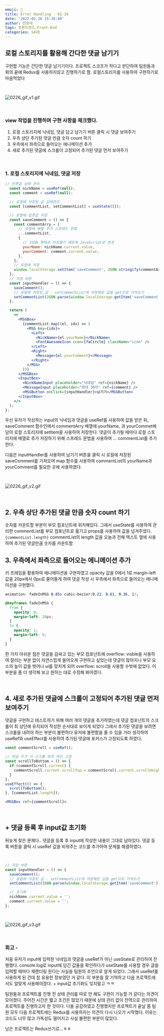 ```yaml
---
emoji: 🍣
title: Error Handling - 02-26
date: '2022-02-26 15:30:00'
author: 전용태
tags: 프론트엔드,Front-End
categories: SAVE
---
```


## 로컬 스토리지를 활용해 간다한 댓글 남기기

구현할 기능은 간단한 댓글 남기기이다. 프로젝트 스코프가 작다고 판단하여 팀원들과 회의 끝에 Redux를 사용하지않고 진행하기로 함. 로컬스토리지를 사용하여 구현하기로 마음먹었다

<br />

![0226_gif_v1.gif](0226_gif_v1.gif)

<br />

### view 작업을 진행하며 구현 사항을 체크했다.

1. 로컬 스토리지에 닉네임, 댓글 담고 남기기 버튼 클릭 시 댓글 보여주기
2. 우측 상단 추가된 댓글 만큼 숫자 count 하기
3. 우측에서 좌측으로 들어오는 에니메이션 추가
4. 새로 추가된 댓글에 스크롤이 고정되어 추가된 댓글 먼저 보여주기

<br />

### 1. 로컬 스토리지에 닉네임, 댓글 저장

```jsx
// 인풋값 상태 관리
  const nickName = useRef(null);
  const comment = useRef(null);

  // 로컬에 저장된 값 상태관리
  const [commentList, setCommentList] = useState([]);

  // 로컬에 입풋값 저장
  const saveComment = () => {
    const commentArry = [
      // 로컬에 배열 추가 스프레드 문법
      ...commentList,
      {
        // JSON 형태로 저장했기 때문에 JavaScript로 변경
        yourName: nickName.current.value,
        yourComment: comment.current.value,
      },
    ];
    // 로컬에 저장
    window.localStorage.setItem('saveComment', JSON.stringify(commentArry));
  };
  // 저장 버튼
  const inputHandler = () => {
    saveComment();
    // 로컬에 저장된 값 - setCommentList에 저장해둔 값을 get으로 가져오기
    setCommentList(JSON.parse(window.localStorage.getItem('saveComment')));
  };

  return (
    <>
      <MSGBox>
        {commentList.map((el, idx) => (
          <MSG key={idx}>
            <Left>
              <NickName>{el.yourName}</NickName>
              <FontAwesomeIcon icon={faCircle} className="icon" />
            </Left>
            <Right>
              <Message>{el.yourComment}</Message>
            </Right>
          </MSG>
        ))}
      </MSGBox>
      <InputBox>
        <NickNameInput placeholder="닉네임" ref={nickName} />
        <MessageInput placeholder="최대 30자" ref={comment} />
        <MSGButton onClick={inputHandler}>남기기</MSGButton>
      </InputBox>
    </>
  );
};
```

우선 유저가 작성하는 input의 닉네임과 댓글을 useRef를 사용하여 값을 받은 뒤, saveComment 함수인에서 commentArry 배열에 yourName, 과 yourCommet에 담아 로컬 스토리지에 setItem을 사용하여 저장한다. 댓글이 추가될 때마다 로컬 스토리지에 배열로 추가 저장하기 위해 스프레드 문법을 사용하여 ... commentList를 추가한다.

다음은 inputHandler를 사용하여 남기기 버튼을 클릭 시 로컬에 저장된 saveComment를 가져오며 map 함수를 사용하여 commentList의 yourName과 yourComment를 필요한 곳에 사용하였다.

<br />

![0226_gif_v2.gif](0226_gif_v2.gif)

<br />

## 2. 우측 상단 추가된 댓글 만큼 숫자 count 하기

숫자를 카운트할 부분이 부모 컴포넌트에 위치해있다. 그래서 useState를 사용하여 관리한 commentList를 부모 컴포넌트로 옮기고 props를 사용하여 값을 넘겨주었다.`{commentList.length}` commentList의 length 값을 오늘과 전체 텍스트 옆에 사용하여 추가된 댓글만큼 숫자를 카운트함

## 3. 우측에서 좌측으로 들어오는 에니메이션 추가

키 프레임을 활용하여 애니메이션을 구현하였고 opacity 값을 0에서 1로 margin-left 값을 20px에서 0px로 줄어들게 하여 댓글 작성 시 우측에서 좌측으로 들어오는 애니메이션을 구현했다.

```css
animation: fadeInMSG 0.85s cubic-bezier(0.22, 0.61, 0.36, 1);

@keyframes fadeInMSG {
  from {
    opacity: 0;
    margin-left: 20px;
  }
  to {
    opacity: 1;
    margin-left: 0;
  }
}
```

한 가지 아쉬운 점은 댓글을 감싸고 있는 부모 컴포넌트에 overflow: visble을 사용하여 잘리는 부분 없이 자연스럽게 들어오게 구현하고 싶었는데 댓글이 많아지니 부모 요소의 높이 값을 벗어나 ui를 망치게 되어 overflow: scroll을 사용할 수밖에 없었다. 이 부분을 좀 더 생각해 보고 원하는 대로 수정해 봐야겠다.

<br />

## 4. 새로 추가된 댓글에 스크롤이 고정되어 추가된 댓글 먼저 보여주기

댓글을 구현하고 테스트하기 위해 여러 개의 댓글을 추가하였는데 댓글 컴포넌트의 스크롤이 최 상단에 유지되어 작성한 순서대로 보이게 되었다 그래서 추가된 댓글을 보려면 스크롤을 내려야 하는 부분이 불편하다 유저에 불편함을 줄 수 있을 거라 생각하여 useRef와 useEffect를 사용하여 추가된 댓글에 포커스가 고정되도록 하였다.

```jsx
const commentScroll = useRef();

// 댓글 추가 시 스크롤 위치 하단 고정
const scrollToBottom = () => {
  if (commentScroll.current) {
    commentScroll.current.scrollTop = commentScroll.current.scrollHeight;
  }
};
useEffect(() => {
  scrollToBottom();
}, [commentList.length]);

<MSGBox ref={commentScroll}>
```

<br />

## + 댓글 등록 후 input값 초기화

뒤늦게 찾은 문제다.. 댓글을 등록 후 input에 작성한 내용이 그대로 남아있다. 댓글 등록 버튼을 클릭 시 useRef 값을 비워주는 코드를 추가하여 문제를 해결하였다.

<br />

```jsx
// 저장 버튼
const inputHandler = () => {
  saveComment();
  // 로컬에 저장된 값 - setCommentList에 저장해둔 값을 get으로 가져오기
  setCommentList(JSON.parse(window.localStorage.getItem('saveComment')));

  // 초기화
  nickName.current.value = '';
  comment.current.value = '';
};
```

<br />

![0226_gif_v3.gif](0226_gif_v3.gif)

<br />

### 회고 -

처음 유저가 input에 입력한 닉네임과 댓글을 useRef가 아닌 useState로 관리하여 진행했다. console.log로 input에 담긴 값들을 확인하다가 useState를 사용할 경우 글을 입력할 때마다 재랜더링 된다는 사실을 팀원의 조언으로 알게 되었다. 그래서 useRef를 사용하게 된 건데 참 유용한 정보였던 거 같다. 이 부분을 잘 기억하고 다음 프로젝트에서도 알맞게 사용해야겠다. + input값 초기화도 잊지말고 ㅋㅋ

팀원들과 프로젝트를 진행 전 상태 관리를 따로 안 해도 구현이 가능할 거 같다는 의견이 모아졌다. 주어진 시간은 짧고 조건은 많았기 때문에 상태 관리 없이 전역으로 관리하여 프로젝트를 진행하고자 한 것이다. 다들 공감하였고 진행했지만 프로젝트가 끝날 쯤 팀원 모두 다음 프로젝트에는 Redux를 사용하자는 의견이 다시 나오기 시작했다. 이유는 코드도 너무 많고 가독성도 떨어지고 사실 불편한 부분이 많았다.

남은 프로젝트는 Redux쓰기로...ㅎㅎ

<br />
